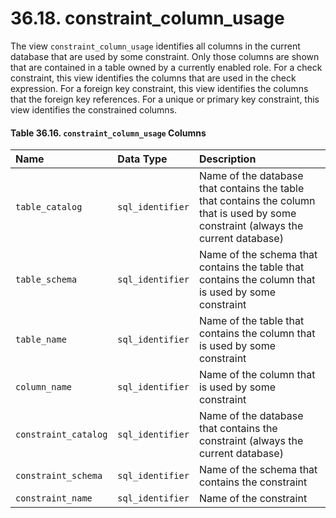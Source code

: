 # 36.18. constraint\_column\_usage

The view `constraint_column_usage` identifies all columns in the current database that are used by some constraint. Only those columns are shown that are contained in a table owned by a currently enabled role. For a check constraint, this view identifies the columns that are used in the check expression. For a foreign key constraint, this view identifies the columns that the foreign key references. For a unique or primary key constraint, this view identifies the constrained columns.

#### **Table 36.16. `constraint_column_usage` Columns**

| Name | Data Type | Description |
| :--- | :--- | :--- |
| `table_catalog` | `sql_identifier` | Name of the database that contains the table that contains the column that is used by some constraint \(always the current database\) |
| `table_schema` | `sql_identifier` | Name of the schema that contains the table that contains the column that is used by some constraint |
| `table_name` | `sql_identifier` | Name of the table that contains the column that is used by some constraint |
| `column_name` | `sql_identifier` | Name of the column that is used by some constraint |
| `constraint_catalog` | `sql_identifier` | Name of the database that contains the constraint \(always the current database\) |
| `constraint_schema` | `sql_identifier` | Name of the schema that contains the constraint |
| `constraint_name` | `sql_identifier` | Name of the constraint |

